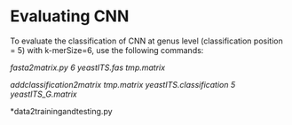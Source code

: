 # Evaluating CNN 

To evaluate the classification of CNN at genus level (classification position = 5) with k-merSize=6, use the following commands:

*fasta2matrix.py 6 yeastITS.fas tmp.matrix*

*addclassification2matrix tmp.matrix yeastITS.classification 5 yeastITS_G.matrix*

*data2trainingandtesting.py



